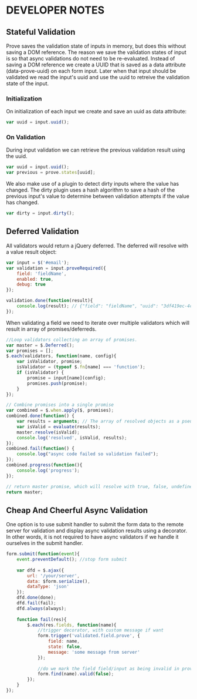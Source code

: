 # DEVELOPER NOTES

## Stateful Validation

Prove saves the validation state of inputs in memory, but does this without saving a DOM reference. The reason we save the validation states of input is so that async validations do not need to be re-evaluated. Instead of saving a DOM reference we create a UUID that is saved as a data attribute (data-prove-uuid) on each form input. Later when that input should be validated we read the input's uuid and use the uuid to retreive the validation state of the input.

### Initialization

On initialization of each input we create and save an uuid as data attribute:
```javascript
var uuid = input.uuid();
```
### On Validation

During input validation we can retrieve the previous validation result using the uuid.

```javascript
var uuid = input.uuid();
var previous = prove.states[uuid];
```
We also make use of a plugin to detect dirty inputs where the value has changed. The dirty plugin uses a hash algorithm to save a hash of the previous input's value to determine between validation attempts if the value has changed.
```javascript
var dirty = input.dirty();
```
## Deferred Validation

All validators would return a jQuery deferred. The deferred will resolve with a value result object:
```javascript
var input = $('#email');
var validation = input.proveRequired({
	field: 'fieldName',
	enabled: true,
	debug: true
});

validation.done(function(result){
	console.log(result); // {"field": "fieldName", "uuid": "3df419ec-4c6b-4ba7-9b9f-68df0673714e", "valid": true}
});

```

When validating a field we need to iterate over multiple validators which will result in array of promises/deferreds.

```javascript
//Loop validators collecting an array of promises.
var master = $.Deferred();
var promises = [];
$.each(validators, function(name, config){
	var isValidator, promise;
	isValidator = (typeof $.fn[name] === 'function');
	if (isValidator) {
		promise = input[name](config);
		promises.push(promise);
	}
});

// Combine promises into a single promise
var combined = $.when.apply($, promises);
combined.done(function() {
	var results = arguments; // The array of resolved objects as a pseudo-array
	var isValid = evaluate(results);
	master.resolve(isValid);
	console.log('resolved', isValid, results);
});
combined.fail(function() {
	console.log("async code failed so validation failed");
});
combined.progress(function(){
	console.log('progress');
});

// return master promise, which will resolve with true, false, undefined
return master;
```

## Cheap And Cheerful Async Validation

One option is to use submit handler to submit the form data to the remote server for validation and display async validation results using a decorator. In other words, it is not required to have async validators if we handle it ourselves in the submit handler.

```javascript
form.submit(function(event){
	event.preventDefault(); //stop form submit
	
	var dfd = $.ajax({
	    url: '/your/server',
	    data: $form.serialize(),
	    dataType: 'json'
	});
	dfd.done(done);
	dfd.fail(fail);
	dfd.always(always);
	
	function fail(res){
		$.each(res.fields, function(name){
			//trigger decorator, with custom message if want
			form.trigger('validated.field.prove', {
				field: name,
				state: false,
				message: 'some message from server'
			});
			
			//do we mark the field field/input as being invalid in prove?
			form.find(name).valid(false);
		});	
	}
});
```
